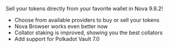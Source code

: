 
Sell your tokens directly from your favorite wallet in Nova 9.8.2!

- Choose from available providers to buy or sell your tokens
- Nova Browser works even better now
- Collator staking is improved, showing you the best collators
- Add support for Polkadot Vault 7.0
